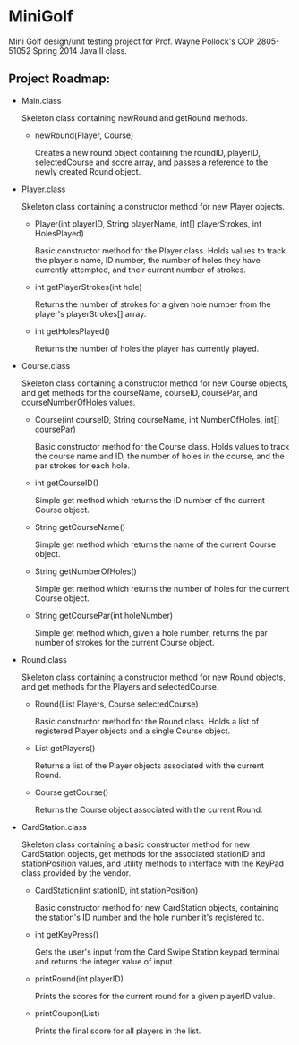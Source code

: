 MiniGolf
============

Mini Golf design/unit testing project for Prof. Wayne Pollock's
COP 2805-51052 Spring 2014 Java II class.

Project Roadmap:
------------

* Main.class

  Skeleton class containing newRound and getRound methods.
  
  - newRound(Player, Course)

    Creates a new round object containing the roundID, playerID,
    selectedCourse and score array, and passes a reference to
    the newly created Round object.
    

* Player.class

  Skeleton class containing a constructor method for new Player
  objects. 

  - Player(int playerID, String playerName, int[] playerStrokes,
           int HolesPlayed)

    Basic constructor method for the Player class. Holds values
    to track the player's name, ID number, the number of holes
    they have currently attempted, and their current number of
    strokes.

  - int getPlayerStrokes(int hole)

    Returns the number of strokes for a given hole number from
    the player's playerStrokes[] array.

  - int getHolesPlayed()

    Returns the number of holes the player has currently played.


* Course.class

  Skeleton class containing a constructor method for new Course
  objects, and get methods for the courseName, courseID,
  coursePar, and courseNumberOfHoles values.

  - Course(int courseID, String courseName,
           int NumberOfHoles, int[] coursePar)

    Basic constructor method for the Course class. Holds values
    to track the course name and ID, the number of holes in the
    course, and the par strokes for each hole.
  
  - int getCourseID()

    Simple get method which returns the ID number of the current
    Course object.

  - String getCourseName()

    Simple get method which returns the name of the current
    Course object.

  - String getNumberOfHoles()

    Simple get method which returns the number of holes for the
    current Course object.

  - String getCoursePar(int holeNumber)

    Simple get method which, given a hole number, returns the
    par number of strokes for the current Course object.


* Round.class

  Skeleton class containing a constructor method for new Round
  objects, and get methods for the Players and selectedCourse.
  
  - Round(List<Player> Players, Course selectedCourse)

    Basic constructor method for the Round class. Holds a list
    of registered Player objects and a single Course object.
  
  - List<Player> getPlayers()

    Returns a list of the Player objects associated with the
    current Round.

  - Course getCourse()

    Returns the Course object associated with the current Round.

* CardStation.class

  Skeleton class containing a basic constructor method for new
  CardStation objects, get methods for the associated
  stationID and stationPosition values, and utility methods to
  interface with the KeyPad class provided by the vendor.

  - CardStation(int stationID, int stationPosition)

    Basic constructor method for new CardStation objects,
    containing the station's ID number and the hole number
    it's registered to.

  - int getKeyPress()

    Gets the user's input from the Card Swipe Station keypad
    terminal and returns the integer value of input.

  - printRound(int playerID)

    Prints the scores for the current round for a given
    playerID value.

  - printCoupon(List<Player>)

    Prints the final score for all players in the list.
